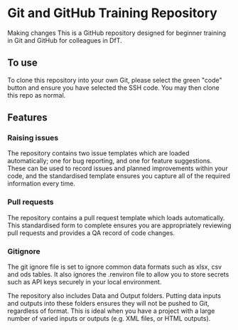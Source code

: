 # Git and GitHub Training Repository
Making changes
This is a GitHub repository designed for beginner training in Git and GitHub for colleagues in DfT.

## To use 

To clone this repository into your own Git, please select the green "code" button and ensure you have selected the SSH code. You may then clone this repo as normal.

## Features

### Raising issues

The repository contains two issue templates which are loaded automatically; one for bug reporting, and one for feature suggestions. These can be used to record issues and planned improvements within your code, and the standardised template ensures you capture all of the required information every time.

### Pull requests

The repository contains a pull request template which loads automatically. This standardised form to complete ensures you are appropriately reviewing pull requests and provides a QA record of code changes.


### Gitignore

The git ignore file is set to ignore common data formats such as xlsx, csv and ods tables. It also ignores the .renviron file to allow you to store secrets such as API keys securely in your local environment.

The repository also includes Data and Output folders. Putting data inputs and outputs into these folders ensures they will not be pushed to Git, regardless of format. This is ideal when you have a project with a large number of varied inputs or outputs (e.g. XML files, or HTML outputs).
